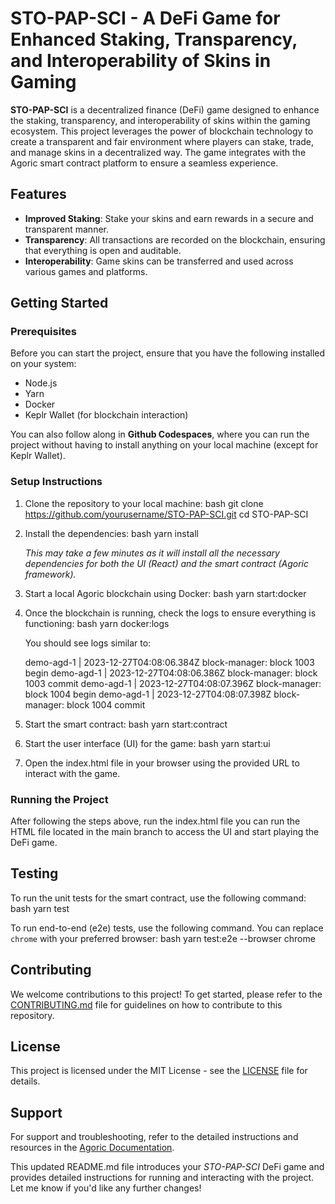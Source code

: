 # STO-PAP-SCI - A DeFi Game for Enhanced Staking, Transparency, and Interoperability of Skins in Gaming

**STO-PAP-SCI** is a decentralized finance (DeFi) game designed to enhance the staking, transparency, and interoperability of skins within the gaming ecosystem. This project leverages the power of blockchain technology to create a transparent and fair environment where players can stake, trade, and manage skins in a decentralized way. The game integrates with the Agoric smart contract platform to ensure a seamless experience.

## Features
- **Improved Staking**: Stake your skins and earn rewards in a secure and transparent manner.
- **Transparency**: All transactions are recorded on the blockchain, ensuring that everything is open and auditable.
- **Interoperability**: Game skins can be transferred and used across various games and platforms.

## Getting Started

### Prerequisites

Before you can start the project, ensure that you have the following installed on your system:
- Node.js
- Yarn
- Docker
- Keplr Wallet (for blockchain interaction)

You can also follow along in **Github Codespaces**, where you can run the project without having to install anything on your local machine (except for Keplr Wallet).

### Setup Instructions

1. Clone the repository to your local machine:
   bash
   git clone https://github.com/yourusername/STO-PAP-SCI.git
   cd STO-PAP-SCI
   

2. Install the dependencies:
   bash
   yarn install
   
   *This may take a few minutes as it will install all the necessary dependencies for both the UI (React) and the smart contract (Agoric framework).*

3. Start a local Agoric blockchain using Docker:
   bash
   yarn start:docker
   

4. Once the blockchain is running, check the logs to ensure everything is functioning:
   bash
   yarn docker:logs
   
   You should see logs similar to:
   
   demo-agd-1  | 2023-12-27T04:08:06.384Z block-manager: block 1003 begin
   demo-agd-1  | 2023-12-27T04:08:06.386Z block-manager: block 1003 commit
   demo-agd-1  | 2023-12-27T04:08:07.396Z block-manager: block 1004 begin
   demo-agd-1  | 2023-12-27T04:08:07.398Z block-manager: block 1004 commit
   

5. Start the smart contract:
   bash
   yarn start:contract
   

6. Start the user interface (UI) for the game:
   bash
   yarn start:ui
   

7. Open the index.html file in your browser using the provided URL to interact with the game.

### Running the Project

After following the steps above,
run the index.html file 
 you can run the HTML file located in the main branch to access the UI and start playing the DeFi game.

## Testing

To run the unit tests for the smart contract, use the following command:
bash
yarn test


To run end-to-end (e2e) tests, use the following command. You can replace `chrome` with your preferred browser:
bash
yarn test:e2e --browser chrome


## Contributing

We welcome contributions to this project! To get started, please refer to the [CONTRIBUTING.md](./CONTRIBUTING.md) file for guidelines on how to contribute to this repository.

## License

This project is licensed under the MIT License - see the [LICENSE](./LICENSE) file for details.

## Support

For support and troubleshooting, refer to the detailed instructions and resources in the [Agoric Documentation](https://docs.agoric.com/guides/getting-started/).


This updated README.md file introduces your *STO-PAP-SCI* DeFi game and provides detailed instructions for running and interacting with the project. Let me know if you'd like any further changes!

